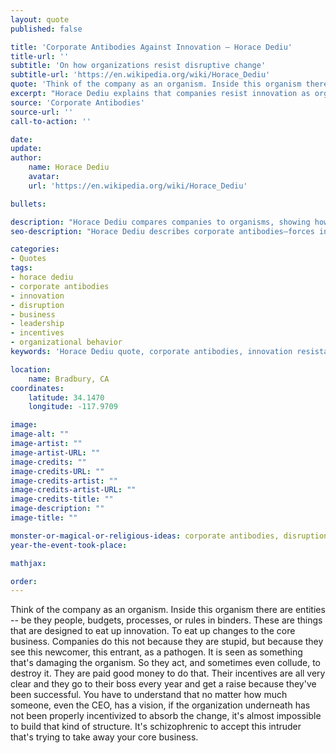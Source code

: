 ```yaml
---
layout: quote
published: false

title: 'Corporate Antibodies Against Innovation – Horace Dediu'
title-url: ''
subtitle: 'On how organizations resist disruptive change'
subtitle-url: 'https://en.wikipedia.org/wiki/Horace_Dediu'
quote: 'Think of the company as an organism. Inside this organism there are entities -- be they people, budgets, processes, or rules in binders. These are things that are designed to eat up innovation. To eat up changes to the core business. Companies do this not because they are stupid, but because they see this newcomer, this entrant, as a pathogen. It is seen as something that's damaging the organism. So they act, and sometimes even collude, to destroy it.  They are paid good money to do that. Their incentives are all very clear and they go to their boss every year and get a raise because they've been successful. You have to understand that no matter how much someone, even the CEO, has a vision, if the organization underneath has not been properly incentivized to absorb the change, it's almost impossible to build that kind of structure. It's schizophrenic to accept this intruder that's trying to take away your core business.'
excerpt: "Horace Dediu explains that companies resist innovation as organisms resist pathogens, incentivizing internal forces to destroy disruption."
source: 'Corporate Antibodies'
source-url: ''
call-to-action: ''

date: 
update:
author:
    name: Horace Dediu
    avatar: 
    url: 'https://en.wikipedia.org/wiki/Horace_Dediu'

bullets:

description: "Horace Dediu compares companies to organisms, showing how internal incentives act like antibodies that destroy disruptive innovation seen as a threat to the core business."
seo-description: "Horace Dediu describes corporate antibodies—forces inside organizations that resist and destroy disruptive innovation as if it were a pathogen."

categories:
- Quotes
tags:
- horace dediu
- corporate antibodies
- innovation
- disruption
- business
- leadership
- incentives
- organizational behavior
keywords: 'Horace Dediu quote, corporate antibodies, innovation resistance, disruption in business, companies as organisms, incentives and change, organizational barriers to innovation'

location:
    name: Bradbury, CA
coordinates:
    latitude: 34.1470
    longitude: -117.9709

image:
image-alt: ""
image-artist: ""
image-artist-URL: ""
image-credits: ""
image-credits-URL: ""
image-credits-artist: ""
image-credits-artist-URL: ""
image-credits-title: ""
image-description: ""
image-title: ""

monster-or-magical-or-religious-ideas: corporate antibodies, disruption, innovation
year-the-event-took-place: 

mathjax: 

order: 
---
```

Think of the company as an organism. Inside this organism there are entities -- be they people, budgets, processes, or rules in binders. These are things that are designed to eat up innovation. To eat up changes to the core business. Companies do this not because they are stupid, but because they see this newcomer, this entrant, as a pathogen. It is seen as something that's damaging the organism. So they act, and sometimes even collude, to destroy it.  They are paid good money to do that. Their incentives are all very clear and they go to their boss every year and get a raise because they've been successful. You have to understand that no matter how much someone, even the CEO, has a vision, if the organization underneath has not been properly incentivized to absorb the change, it's almost impossible to build that kind of structure. It's schizophrenic to accept this intruder that's trying to take away your core business.
